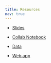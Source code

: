 ```yaml
---
title: Resources
nav: true
---
```


- [Slides](https://docs.google.com/presentation/d/1nW8hX2zwT-KcrdWYuH1EFTAyiPq2o3F7kWULXAPFFjM/edit#slide=id.g333d3f0322b_0_120)

- [Collab Notebook](https://colab.research.google.com/drive/1thZ8vw9ldYwMe0PAN3xtp6Ri4YvU0FUO#scrollTo=C_AKcezZnrM0)

- [Data](https://drive.google.com/drive/folders/1ykD8vGvyQn7orBi9PiTKICykUrOS0uzv)

- [Web app](https://lakq46zvhgobswem.anvil.app/Y3CWFHWD3HGVBF7HJYVNAIOE) 
